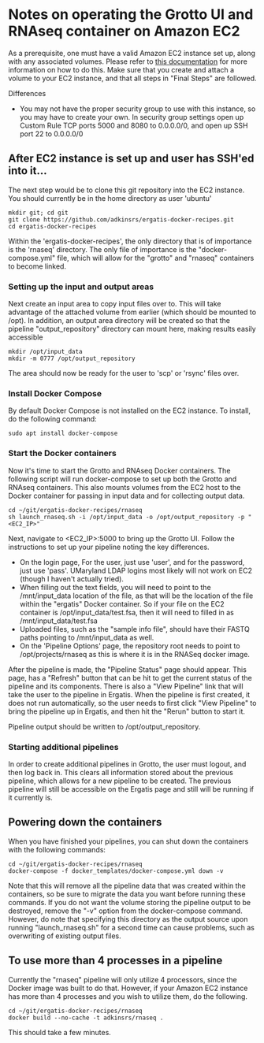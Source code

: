 # Notes on operating the Grotto UI and RNAseq container on Amazon EC2

As a prerequisite, one must have a valid Amazon EC2 instance set up, along with any associated volumes.  Please refer to [this documentation](https://github.com/IGS/Chiron/blob/master/docs/amazon_aws_setup.md) for more information on how to do this.  Make sure that you create and attach a volume to your EC2 instance, and that all steps in "Final Steps" are followed.

Differences
* You may not have the proper security group to use with this instance, so you may have to create your own.  In security group settings open up Custom Rule TCP ports 5000 and 8080 to 0.0.0.0/0, and open up SSH port 22 to 0.0.0.0/0

## After EC2 instance is set up and user has SSH'ed into it...

The next step would be to clone this git repository into the EC2 instance.  You should currently be in the home directory as user 'ubuntu'

```
mkdir git; cd git
git clone https://github.com/adkinsrs/ergatis-docker-recipes.git
cd ergatis-docker-recipes
```

Within the 'ergatis-docker-recipes', the only directory that is of importance is the 'rnaseq' directory.  The only file of importance is the "docker-compose.yml" file, which will allow for the "grotto" and "rnaseq" containers to become linked.

### Setting up the input and output areas
Next create an input area to copy input files over to. This will take advantage of the attached volume from earlier (which should be mounted to /opt).  In addition, an output area directory will be created so that the pipeline "output_repository" directory can mount here, making results easily accessible

```
mkdir /opt/input_data
mkdir -m 0777 /opt/output_repository
```

The area should now be ready for the user to 'scp' or 'rsync' files over.

### Install Docker Compose

By default Docker Compose is not installed on the EC2 instance.  To install, do the following command:
```
sudo apt install docker-compose
```

### Start the Docker containers

Now it's time to start the Grotto and RNAseq Docker containers.  The following script will run docker-compose to set up both the Grotto and RNAseq containers.  This also mounts volumes from the EC2 host to the Docker container for passing in input data and for collecting output data.

```
cd ~/git/ergatis-docker-recipes/rnaseq
sh launch_rnaseq.sh -i /opt/input_data -o /opt/output_repository -p "<EC2_IP>"
```

Next, navigate to <EC2_IP>:5000 to bring up the Grotto UI.  Follow the instructions to set up your pipeline noting the key differences.
* On the login page, For the user, just use 'user', and for the password, just use 'pass'.  UMaryland LDAP logins most likely will not work on EC2 (though I haven't actually tried).
* When filling out the text fields, you will need to point to the /mnt/input_data location of the file, as that will be the location of the file within the "ergatis" Docker container.  So if your file on the EC2 container is /opt/input_data/test.fsa, then it will need to filled in as /mnt/input_data/test.fsa
* Uploaded files, such as the "sample info file", should have their FASTQ paths pointing to /mnt/input_data as well.
* On the 'Pipeline Options' page, the repository root needs to point to /opt/projects/rnaseq as this is where it is in the RNASeq docker image.

After the pipeline is made, the "Pipeline Status" page should appear.  This page, has a "Refresh" button that can be hit to get the current status of the pipeline and its components.  There is also a "View Pipeline" link that will take the user to the pipeline in Ergatis.  When the pipeline is first created, it does not run automatically, so the user needs to first click "View Pipeline" to bring the pipeline up in Ergatis, and then hit the "Rerun" button to start it.

Pipeline output should be written to /opt/output_repository.

### Starting additional pipelines

In order to create additional pipelines in Grotto, the user must logout, and then log back in.  This clears all information stored about the previous pipeline, which allows for a new pipeline to be created.  The previous pipeline will still be accessible on the Ergatis page and still will be running if it currently is.

## Powering down the containers

When you have finished your pipelines, you can shut down the containers with the following commands:

```
cd ~/git/ergatis-docker-recipes/rnaseq
docker-compose -f docker_templates/docker-compose.yml down -v
```

Note that this will remove all the pipeline data that was created within the containers, so be sure to migrate the data you want before running these commands.  If you do not want the volume storing the pipeline output to be destroyed, remove the "-v" option from the docker-compose command.  However, do note that specifying this directory as the output source upon running "launch_rnaseq.sh" for a second time can cause problems, such as overwriting of existing output files.

## To use more than 4 processes in a pipeline

Currently the "rnaseq" pipeline will only utilize 4 processors, since the Docker image was built to do that.  However, if your Amazon EC2 instance has more than 4 processes and you wish to utilize them, do the following.

```
cd ~/git/ergatis-docker-recipes/rnaseq
docker build --no-cache -t adkinsrs/rnaseq .
```

This should take a few minutes.

